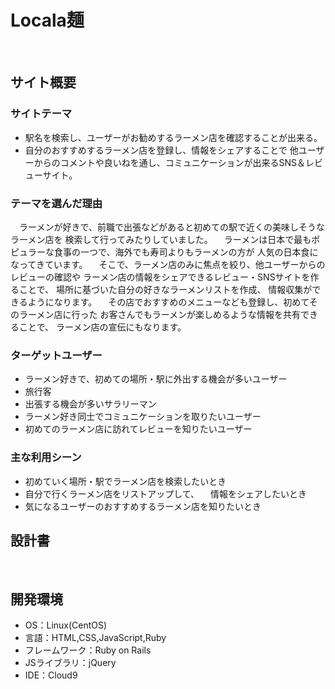 # Locala麺
​
## サイト概要
### サイトテーマ
<!--何を『目的』とし、どのような『分類』なのかを簡潔に書く-->
- 駅名を検索し、ユーザーがお勧めするラーメン店を確認することが出来る。<rb>
- 自分のおすすめするラーメン店を登録し、情報をシェアすることで
他ユーザーからのコメントや良いねを通し、コミュニケーションが出来るSNS＆レビューサイト。
​
### テーマを選んだ理由
<!--なぜこのようなテーマにしたかを説明する-->
　ラーメンが好きで、前職で出張などがあると初めての駅で近くの美味しそうなラーメン店を
検索して行ってみたりしていました。
　ラーメンは日本で最もポピュラーな食事の一つで、海外でも寿司よりもラーメンの方が
人気の日本食になってきています。
　そこで、ラーメン店のみに焦点を絞り、他ユーザーからのレビューの確認や
ラーメン店の情報をシェアできるレビュー・SNSサイトを作ることで、
場所に基づいた自分の好きなラーメンリストを作成、
情報収集ができるようになります。
　その店でおすすめのメニューなども登録し、初めてそのラーメン店に行った
お客さんでもラーメンが楽しめるような情報を共有できることで、
ラーメン店の宣伝にもなります。
​
### ターゲットユーザー
<!--誰に使ってもらうかを具体的に記載する-->
- ラーメン好きで、初めての場所・駅に外出する機会が多いユーザー
- 旅行客
- 出張する機会が多いサラリーマン
- ラーメン好き同士でコミュニケーションを取りたいユーザー
- 初めてのラーメン店に訪れてレビューを知りたいユーザー

### 主な利用シーン
<!--どのような時に使うのかの状況を記載すること-->
- 初めていく場所・駅でラーメン店を検索したいとき
- 自分で行くラーメン店をリストアップして、
　情報をシェアしたいとき
- 気になるユーザーのおすすめするラーメン店を知りたいとき
​
## 設計書
<!--テーマを設定・提出する時点では不要です-->
​
## 開発環境
- OS：Linux(CentOS)
- 言語：HTML,CSS,JavaScript,Ruby
- フレームワーク：Ruby on Rails
- JSライブラリ：jQuery
- IDE：Cloud9